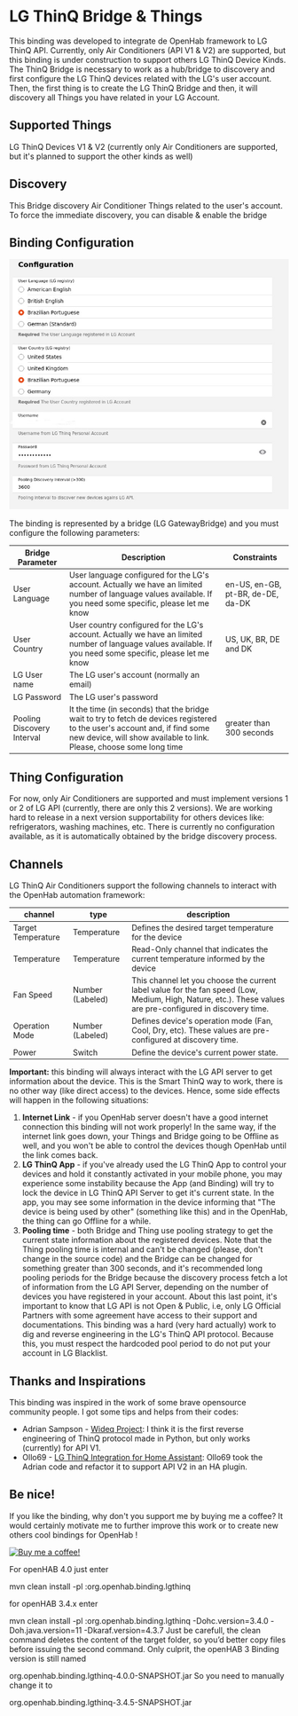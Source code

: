 # LG ThinQ Bridge & Things

This binding was developed to integrate de OpenHab framework to LG ThinQ API. Currently, only Air Conditioners (API V1 & V2) are supported, but this binding is under construction to support others LG ThinQ Device Kinds.
The ThinQ Bridge is necessary to work as a hub/bridge to discovery and first configure the LG ThinQ devices related with the LG's user account.
Then, the first thing is to create the LG ThinQ Bridge and then, it will discovery all Things you have related in your LG Account.

## Supported Things
LG ThinQ Devices V1 & V2 (currently only Air Conditioners are supported, but it's planned to support the other kinds as well)

## Discovery

This Bridge discovery Air Conditioner Things related to the user's account. To force the immediate discovery, you can disable & enable the bridge 

## Binding Configuration

![LG Bridge Configuration](doc/bridge-configuration.jpg)

The binding is represented by a bridge (LG GatewayBridge) and you must configure the following parameters:

| Bridge Parameter           | Description                                                                                                                                                                                        | Constraints                       |
|----------------------------|----------------------------------------------------------------------------------------------------------------------------------------------------------------------------------------------------|-----------------------------------|
| User Language              | User language configured for the LG's account. Actually we have an limited number of language values available. If you need some specific, please let me know                                      | en-US, en-GB, pt-BR, de-DE, da-DK |
| User Country               | User country configured for the LG's account. Actually we have an limited number of language values available. If you need some specific, please let me know                                       | US, UK, BR, DE and DK             |
| LG User name               | The LG user's account (normally an email)                                                                                                                                                          |                                   |
| LG Password                | The LG user's password                                                                                                                                                                             |                                   |
| Pooling Discovery Interval | It the time (in seconds) that the bridge wait to try to fetch de devices registered to the user's account and, if find some new device, will show available to link. Please, choose some long time | greater than 300 seconds          |



## Thing Configuration

For now, only Air Conditioners are supported and must implement versions 1 or 2 of LG API (currently, there are only this 2 versions). We are working hard to release in a next version supportability for others devices like: refrigerators, washing machines, etc.
There is currently no configuration available, as it is automatically obtained by the bridge discovery process.

## Channels

LG ThinQ Air Conditioners support the following channels to interact with the OpenHab automation framework:

| channel            | type             | description                                                                                                                                                 |
|--------------------|------------------|-------------------------------------------------------------------------------------------------------------------------------------------------------------|
| Target Temperature | Temperature      | Defines the desired target temperature for the device                                                                                                       |
| Temperature        | Temperature      | Read-Only channel that indicates the current temperature informed by the device                                                                             |
| Fan Speed          | Number (Labeled) | This channel let you choose the current label value for the fan speed (Low, Medium, High, Nature, etc.). These values are pre-configured in discovery time. |
| Operation Mode     | Number (Labeled) | Defines device's operation mode (Fan, Cool, Dry, etc). These values are pre-configured at discovery time.                                                   |
| Power              | Switch           | Define the device's current power state.                                                                                                                    |

**Important:** this binding will always interact with the LG API server to get information about the device. This is the Smart ThinQ way to work, there is no other way (like direct access) to the devices. Hence, some side effects will happen in the following situations:
1. **Internet Link** - if you OpenHab server doesn't have a good internet connection this binding will not work properly! In the same way, if the internet link goes down, your Things and Bridge going to be Offline as well, and you won't be able to control the devices though OpenHab until the link comes back.
2. **LG ThinQ App** - if you've already used the LG ThinQ App to control your devices and hold it constantly activated in your mobile phone, you may experience some instability because the App (and Binding) will try to lock the device in LG ThinQ API Server to get it's current state. In the app, you may see some information in the device informing that "The device is being used by other" (something like this) and in the OpenHab, the thing can go Offline for a while.
3. **Pooling time** - both Bridge and Thing use pooling strategy to get the current state information about the registered devices. Note that the Thing pooling time is internal and can't be changed (please, don't change in the source code) and the Bridge can be changed for something greater than 300 seconds, and it's recommended long pooling periods for the Bridge because the discovery process fetch a lot of information from the LG API Server, depending on the number of devices you have registered in your account. 
About this last point, it's important to know that LG API is not Open & Public, i.e, only LG Official Partners with some agreement have access to their support and documentations. This binding was a hard (very hard actually) work to dig and reverse engineering in the LG's ThinQ API protocol. Because this, you must respect the hardcoded pool period to do not put your account in LG Blacklist.

## Thanks and Inspirations

This binding was inspired in the work of some brave opensource community people. I got some tips and helps from their codes:
* Adrian Sampson - [Wideq Project](https://github.com/sampsyo/wideq): I think it is the first reverse engineering of ThinQ protocol made in Python, but only works (currently) for API V1.
* Ollo69 - [LG ThinQ Integration for Home Assistant](https://github.com/ollo69/ha-smartthinq-sensors): Ollo69 took the Adrian code and refactor it to support API V2 in an HA plugin.

## Be nice!
If you like the binding, why don't you support me by buying me a coffee?
It would certainly motivate me to further improve this work or to create new others cool bindings for OpenHab !

[![Buy me a coffee!](https://www.buymeacoffee.com/assets/img/custom_images/black_img.png)](https://www.buymeacoffee.com/nemerdaud)


For openHAB 4.0 just enter

mvn clean install -pl :org.openhab.binding.lgthinq

for openHAB 3.4.x enter

mvn clean install -pl :org.openhab.binding.lgthinq -Dohc.version=3.4.0 -Doh.java.version=11 -Dkaraf.version=4.3.7
Just be carefull, the clean command deletes the content of the target folder, so you’d better copy files before issuing the second command.
Only culprit, the openHAB 3 Binding version is still named

org.openhab.binding.lgthinq-4.0.0-SNAPSHOT.jar
So you need to manually change it to

org.openhab.binding.lgthinq-3.4.5-SNAPSHOT.jar
